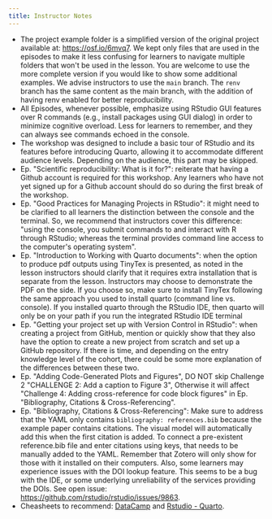 ```yaml
---
title: Instructor Notes
---
```


- The project example folder is a simplified version of the original project available at: <https://osf.io/6mvq7>. We kept only files that are used in the episodes to make it less confusing for learners to navigate multiple folders that won't be used in the lesson. You are welcome to use the more complete version if you would like to show some additional examples. We advise instructors to use the `main` branch. The `renv` branch has the same content as the main branch, with the addition of having renv enabled for better reproducibility.
- All Episodes, whenever possible, emphasize using RStudio GUI features over R commands (e.g., install packages using GUI dialog) in order to minimize cognitive overload. Less for learners to remember, and they can always see commands echoed in the console.
- The workshop was designed to include a basic tour of RStudio and its features before introducing Quarto, allowing it to accommodate different audience levels. Depending on the audience, this part may be skipped.
- Ep. "Scientific reproducibility: What is it for?": reiterate that having a Github account is required for this workshop. Any learners who have not yet signed up for a Github account should do so during the first break of the workshop.
- Ep. "Good Practices for Managing Projects in RStudio": it might need to be clarified to all learners the distinction between the console and the terminal. So, we recommend that instructors cover this difference: "using the console, you submit commands to and interact with R through RStudio; whereas the terminal provides command line access to the computer's operating system".
- Ep. "Introduction to Working with Quarto documents": when the option to produce pdf outputs using TinyTex is presented, as noted in the lesson instructors should clarify that it requires extra installation that is separate from the lesson. Instructors may choose to demonstrate the PDF on the side. If you choose so, make sure to install TinyTex following the same approach you used to install quarto (command line vs. console). If you installed quarto through the RStudio IDE, then quarto will only be on your path if you run the integrated RStudio IDE terminal
- Ep. "Getting your project set up with Version Control in RStudio": when creating a project from GitHub, mention or quickly show that they also have the option to create a new project from scratch and set up a GitHub repository. If there is time, and depending on the entry knowledge level of the cohort, there could be some more explanation of the differences between these two.
- Ep. "Adding Code-Generated Plots and Figures", DO NOT skip Challenge 2 "CHALLENGE 2: Add a caption to Figure 3", Otherwise it will affect "Challenge 4: Adding cross-reference for code block figures" in Ep. "Bibliography, Citations \& Cross-Referencing".
- Ep. "Bibliography, Citations \& Cross-Referencing": Make sure to address that the YAML only contains `bibliography: references.bib` because the example paper contains citations. The visual model will automatically add this when the first citation is added. To connect a pre-existent reference.bib file and enter citations using keys, that needs to be manually added to the YAML. Remember that Zotero will only show for those with it installed on their computers. Also, some learners may experience issues with the DOI lookup feature. This seems to be a bug with the IDE, or some underlying unreliability of the services providing the DOIs. See open issue: <https://github.com/rstudio/rstudio/issues/9863>.
- Cheasheets to recommend: [DataCamp](https://images.datacamp.com/image/upload/v1676540721/Marketing/Blog/Quarto_Cheat_Sheet.pdf) and [Rstudio - Quarto](https://rstudio.github.io/cheatsheets/html/quarto.html).




